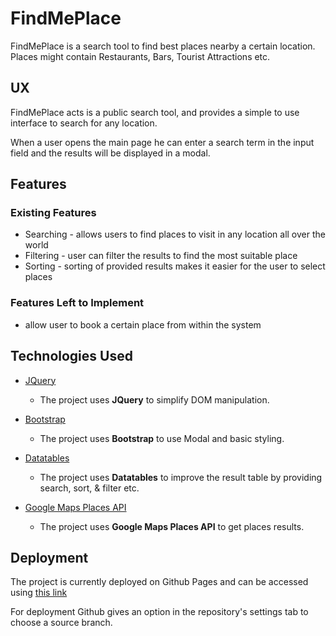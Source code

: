 # FindMePlace

FindMePlace is a search tool to find best places nearby a certain location.
Places might contain Restaurants, Bars, Tourist Attractions etc.

 
## UX
 
FindMePlace acts is a public search tool, and provides a simple to use interface to search for any location.

When a user opens the main page he can enter a search term in the input field and the results will be displayed in a modal.

## Features

### Existing Features
- Searching - allows users to find places to visit in any location all over the world
- Filtering - user can filter the results to find the most suitable place
- Sorting   - sorting of provided results makes it easier for the user to select places


### Features Left to Implement
- allow user to book a certain place from within the system


## Technologies Used

- [JQuery](https://jquery.com)
    - The project uses **JQuery** to simplify DOM manipulation.
    
- [Bootstrap](https://getbootstrap.com/)
    - The project uses **Bootstrap** to use Modal and basic styling.
    
- [Datatables](https://datatables.net/)
    - The project uses **Datatables** to improve the result table by providing search, sort, & filter etc.
    
- [Google Maps Places API](https://developers.google.com/maps/documentation/javascript/places)
    - The project uses **Google Maps Places API** to get places results.

## Deployment

The project is currently deployed on Github Pages and can be accessed using [this link](https://4dr3w.github.io/interactive_frontend_basic/)

For deployment Github gives an option in the repository's settings tab to choose a source branch.
